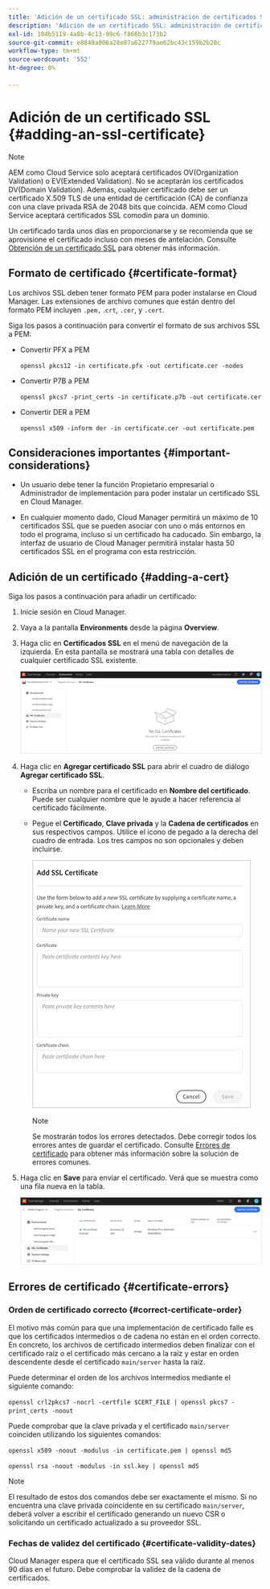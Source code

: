 ```yaml
---
title: 'Adición de un certificado SSL: administración de certificados SSL'
description: 'Adición de un certificado SSL: administración de certificados SSL'
exl-id: 104b5119-4a8b-4c13-99c6-f866b3c173b2
source-git-commit: e8848a006a28e87a622779ae62bc43c159b2b20c
workflow-type: tm+mt
source-wordcount: '552'
ht-degree: 0%

---
```


# Adición de un certificado SSL {#adding-an-ssl-certificate}

>[!NOTE]
>AEM como Cloud Service solo aceptará certificados OV(Organization Validation) o EV(Extended Validation). No se aceptarán los certificados DV(Domain Validation). Además, cualquier certificado debe ser un certificado X.509 TLS de una entidad de certificación (CA) de confianza con una clave privada RSA de 2048 bits que coincida. AEM como Cloud Service aceptará certificados SSL comodín para un dominio.

Un certificado tarda unos días en proporcionarse y se recomienda que se aprovisione el certificado incluso con meses de antelación. Consulte [Obtención de un certificado SSL](/help/implementing/cloud-manager/managing-ssl-certifications/get-ssl-certificate.md) para obtener más información.

## Formato de certificado {#certificate-format}

Los archivos SSL deben tener formato PEM para poder instalarse en Cloud Manager. Las extensiones de archivo comunes que están dentro del formato PEM incluyen `.pem,` .`crt`,  `.cer`, y  `.cert`.

Siga los pasos a continuación para convertir el formato de sus archivos SSL a PEM:

* Convertir PFX a PEM

   `openssl pkcs12 -in certificate.pfx -out certificate.cer -nodes`

* Convertir P7B a PEM

   `openssl pkcs7 -print_certs -in certificate.p7b -out certificate.cer`

* Convertir DER a PEM

   `openssl x509 -inform der -in certificate.cer -out certificate.pem`

## Consideraciones importantes {#important-considerations}

* Un usuario debe tener la función Propietario empresarial o Administrador de implementación para poder instalar un certificado SSL en Cloud Manager.

* En cualquier momento dado, Cloud Manager permitirá un máximo de 10 certificados SSL que se pueden asociar con uno o más entornos en todo el programa, incluso si un certificado ha caducado. Sin embargo, la interfaz de usuario de Cloud Manager permitirá instalar hasta 50 certificados SSL en el programa con esta restricción.

## Adición de un certificado {#adding-a-cert}

Siga los pasos a continuación para añadir un certificado:

1. Inicie sesión en Cloud Manager.
1. Vaya a la pantalla **Environments** desde la página **Overview**.
1. Haga clic en **Certificados SSL** en el menú de navegación de la izquierda. En esta pantalla se mostrará una tabla con detalles de cualquier certificado SSL existente.

   ![](/help/implementing/cloud-manager/assets/ssl/ssl-cert-1.png)

1. Haga clic en **Agregar certificado SSL** para abrir el cuadro de diálogo **Agregar certificado SSL**.

   * Escriba un nombre para el certificado en **Nombre del certificado**. Puede ser cualquier nombre que le ayude a hacer referencia al certificado fácilmente.
   * Pegue el **Certificado**, **Clave privada** y la **Cadena de certificados** en sus respectivos campos. Utilice el icono de pegado a la derecha del cuadro de entrada.
Los tres campos no son opcionales y deben incluirse.

      ![](/help/implementing/cloud-manager/assets/ssl/ssl-cert-02.png)


      >[!NOTE]
      >Se mostrarán todos los errores detectados. Debe corregir todos los errores antes de guardar el certificado. Consulte [Errores de certificado](#certificate-errors) para obtener más información sobre la solución de errores comunes.

1. Haga clic en **Save** para enviar el certificado. Verá que se muestra como una fila nueva en la tabla.

   ![](/help/implementing/cloud-manager/assets/ssl/ssl-cert-3.png)

## Errores de certificado {#certificate-errors}

### Orden de certificado correcto {#correct-certificate-order}

El motivo más común para que una implementación de certificado falle es que los certificados intermedios o de cadena no están en el orden correcto. En concreto, los archivos de certificado intermedios deben finalizar con el certificado raíz o el certificado más cercano a la raíz y estar en orden descendente desde el certificado `main/server` hasta la raíz.

Puede determinar el orden de los archivos intermedios mediante el siguiente comando:

`openssl crl2pkcs7 -nocrl -certfile $CERT_FILE | openssl pkcs7 -print_certs -noout`

Puede comprobar que la clave privada y el certificado `main/server` coinciden utilizando los siguientes comandos:

`openssl x509 -noout -modulus -in certificate.pem | openssl md5`

`openssl rsa -noout -modulus -in ssl.key | openssl md5`

>[!NOTE]
>El resultado de estos dos comandos debe ser exactamente el mismo. Si no encuentra una clave privada coincidente en su certificado `main/server`, deberá volver a escribir el certificado generando un nuevo CSR o solicitando un certificado actualizado a su proveedor SSL.

### Fechas de validez del certificado {#certificate-validity-dates}

Cloud Manager espera que el certificado SSL sea válido durante al menos 90 días en el futuro. Debe comprobar la validez de la cadena de certificados.

